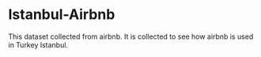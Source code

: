 # Istanbul-Airbnb
This dataset collected from airbnb. It is collected to see how airbnb is used in Turkey Istanbul.
